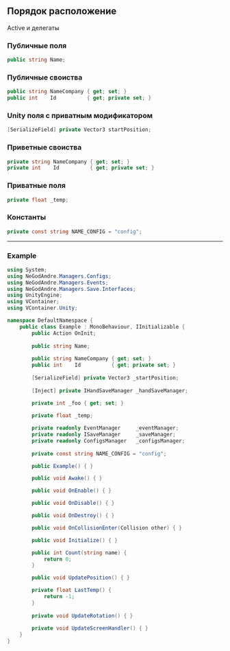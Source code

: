 ## Порядок расположение

Active и делегаты

### Публичные поля

```c#
public string Name;
```

### Публичные своиства

```c#
public string NameCompany { get; set; } 
public int    Id          { get; private set; }
```

### Unity поля c приватным модификатором

```c#
[SerializeField] private Vector3 startPosition;
```

### Приветные своиства


```c#
private string NameCompany { get; set; } 
private int    Id          { get; private set; }
```

### Приватные поля

```c#
private float _temp;
```

### Константы

```c#
private const string NAME_CONFIG = "config";
```

---

### Example

```C#
using System;
using NeGodAndre.Managers.Configs;
using NeGodAndre.Managers.Events;
using NeGodAndre.Managers.Save.Interfaces;
using UnityEngine;
using VContainer;
using VContainer.Unity;

namespace DefaultNamespace {
	public class Example : MonoBehaviour, IInitializable {
		public Action OnInit;
		
		public string Name;
		
		public string NameCompany { get; set; } 
		public int    Id          { get; private set; }
		
		[SerializeField] private Vector3 _startPosition;
		
		[Inject] private IHandSaveManager _handSaveManager;

		private int _foo { get; set; }
		
		private float _temp;

		private readonly EventManager     _eventManager;
		private readonly ISaveManager     _saveManager;
		private readonly ConfigsManager   _configsManager;
		
		private const string NAME_CONFIG = "config";

		public Example() { }

		public void Awake() { }

		public void OnEnable() { }

		public void OnDisable() { }

		public void OnDestroy() { }

		public void OnCollisionEnter(Collision other) { }

		public void Initialize() { }

		public int Count(string name) {
			return 0;
		}

		public void UpdatePosition() { }

		private float LastTemp() {
			return -1;
		}
		
		private void UpdateRotation() { }
		
		private void UpdateScreenHandler() { }
	}
}
```